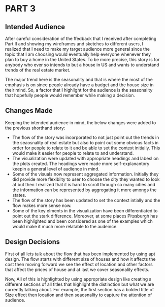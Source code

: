 # **PART 3**

## Intended Audience

After careful consideration of the ffedback that I received after completing Part II and showing my wireframes and sketches to different users, I realized that I need to make
my target audience more general since the topic that I am choosing would eventually help everyone whenever they plan to buy a home in the United States. To be more precise,
this story is for anybody who ever so intends to but a house in US and wants to understand trends of the real estate market.

The major trend here is the seasonality and that is where the most of the emphasis is on since people already have a budget and the house size in their mind. So, a factor that
I highlight for the audience is the seasonality that hopefully people would remember while making a decision.

## Changes Made

Keeping the intended audience in mind, the below changes were added to the previous shorthand story:

* The flow of the story was incorporated to not just point out the trends in the seaosnality of real estate but also to point out some obvious facts in order for people to relate
to it and be able to set the context initially. This would make it easier for people to relate to and understand.
* The visualization were updated with appropriate headings and labesl on the plots created. The headings were made more self-explanantory keepin a general level of audience in
mind.
* Some of the visuals now represent aggregated information. Initially they did provide more flexibilty to user to choose the city they wanted to look at but then I realized that 
it is hard to scroll through so many cities and the information can be represented by aggregating it more amongs the states.
* The flow of the story has been updated to set the context intially and the flow makes more sense now.
* Some of the key elments in the visualization have been differentiated to point out the stark difference. Moreover, at some places Pitssburgh has been highlighted and been 
considered as one of the examples which would make it much more relatable to the audeince.

## Design Decisions

First of all lets talk about the flow that has been implemented by using apt design. The flow starts with different size of houses and how it affects the cost then moving forward 
we see the effect of location and other factors that affect the prices of house and at last we cover seasonality effects.

Now, All of this is highlighted by using appropriate design like creating a different sections of all titles that highlight the distinction but what we are currently talking about.
For example, the first section has a bolded title of Size effect then location and then seaosnality to capture the attention of audience.
